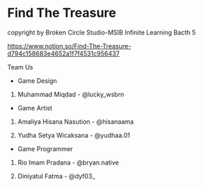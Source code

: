 # Find The Treasure
copyright by Broken Circle Studio-MSIB Infinite Learning Bacth 5

https://www.notion.so/Find-The-Treasure-d794c158683e4652a1f7f4531c956437


Team Us

- Game Design

1. Muhammad Miqdad - @lucky_wsbrn

- Game Artist

1. Amaliya Hisana Nasution - @hisanaama

2. Yudha Setya Wicaksana - @yudhaa.01

- Game Programmer

1. Rio Imam Pradana - @bryan.native

2. Diniyatul Fatma - @dyf03_
